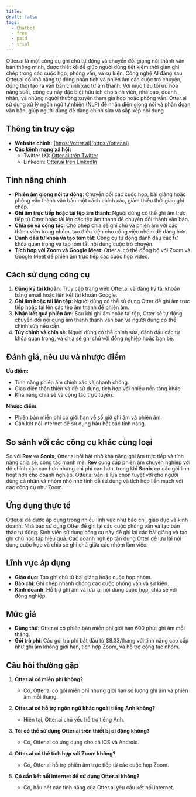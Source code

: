 ```yaml
---
title: 
draft: false
tags:
  - Chatbot
  - free
  - paid
  - trial
---
```

Otter.ai là một công cụ ghi chú tự động và chuyển đổi giọng nói thành văn bản thông minh, được thiết kế để giúp người dùng tiết kiệm thời gian ghi chép trong các cuộc họp, phỏng vấn, và sự kiện. Công nghệ AI đằng sau Otter.ai có khả năng tự động phân tích và phiên âm các cuộc trò chuyện, đồng thời tạo ra văn bản chính xác từ âm thanh. Với mục tiêu tối ưu hóa năng suất, công cụ này đặc biệt hữu ích cho sinh viên, nhà báo, doanh nhân, và những người thường xuyên tham gia họp hoặc phỏng vấn. Otter.ai sử dụng xử lý ngôn ngữ tự nhiên (NLP) để nhận diện giọng nói và phân đoạn văn bản, giúp người dùng dễ dàng chỉnh sửa và sắp xếp nội dung

## Thông tin truy cập

- **Website chính:** [https://otter.ai](https://otter.ai)
- **Các kênh mạng xã hội:**
    - Twitter (X): [Otter.ai trên Twitter](https://twitter.com/Otter_ai)
    - LinkedIn: [Otter.ai trên LinkedIn](https://www.linkedin.com/company/otter.ai/)

## Tính năng chính

- **Phiên âm giọng nói tự động**: Chuyển đổi các cuộc họp, bài giảng hoặc phỏng vấn thành văn bản một cách chính xác, giảm thiểu thời gian ghi chép.
- **Ghi âm trực tiếp hoặc tải tệp âm thanh**: Người dùng có thể ghi âm trực tiếp từ Otter hoặc tải lên các tệp âm thanh để chuyển đổi thành văn bản.
- **Chia sẻ và cộng tác**: Cho phép chia sẻ ghi chú và phiên âm với các thành viên trong nhóm, tạo điều kiện cho công việc nhóm dễ dàng hơn.
- **Đánh dấu từ khóa và tạo tóm tắt**: Công cụ tự động đánh dấu các từ khóa quan trọng và tạo tóm tắt nội dung cuộc trò chuyện.
- **Tích hợp với Zoom và Google Meet**: Otter.ai có thể đồng bộ với Zoom và Google Meet để phiên âm trực tiếp các cuộc họp video.

## Cách sử dụng công cụ

1. **Đăng ký tài khoản**: Truy cập trang web Otter.ai và đăng ký tài khoản bằng email hoặc liên kết tài khoản Google.
2. **Ghi âm hoặc tải lên tệp**: Người dùng có thể sử dụng Otter để ghi âm trực tiếp hoặc tải lên các tệp âm thanh để phiên âm.
3. **Nhận kết quả phiên âm**: Sau khi ghi âm hoặc tải tệp, Otter sẽ tự động chuyển đổi nội dung âm thanh thành văn bản và người dùng có thể chỉnh sửa nếu cần.
4. **Tùy chỉnh và chia sẻ**: Người dùng có thể chỉnh sửa, đánh dấu các từ khóa quan trọng, và chia sẻ ghi chú với đồng nghiệp hoặc bạn bè.

## Đánh giá, nêu ưu và nhược điểm

**Ưu điểm:**

- Tính năng phiên âm chính xác và nhanh chóng.
- Giao diện thân thiện và dễ sử dụng, tích hợp với nhiều nền tảng khác.
- Khả năng chia sẻ và cộng tác trực tuyến.

**Nhược điểm:**

- Phiên bản miễn phí có giới hạn về số giờ ghi âm và phiên âm.
- Cần kết nối internet để sử dụng hầu hết các tính năng.

## So sánh với các công cụ khác cùng loại

So với **Rev** và **Sonix**, Otter.ai nổi bật nhờ khả năng ghi âm trực tiếp và tính năng chia sẻ, cộng tác mạnh mẽ. **Rev** cung cấp phiên âm chuyên nghiệp với độ chính xác cao hơn nhưng chi phí cao hơn, trong khi **Sonix** có các gói linh hoạt hơn cho doanh nghiệp. Otter.ai vẫn là lựa chọn tuyệt vời cho người dùng cá nhân và nhóm nhỏ nhờ tính dễ sử dụng và tích hợp liền mạch với các công cụ như Zoom.

## Ứng dụng thực tế

Otter.ai đã được áp dụng trong nhiều lĩnh vực như báo chí, giáo dục và kinh doanh. Nhà báo sử dụng Otter để ghi lại các cuộc phỏng vấn và tạo bản thảo tự động. Sinh viên sử dụng công cụ này để ghi lại các bài giảng và tạo ghi chú học tập hiệu quả. Các doanh nghiệp tận dụng Otter để lưu lại nội dung cuộc họp và chia sẻ ghi chú giữa các nhóm làm việc.

## Lĩnh vực áp dụng

- **Giáo dục**: Tạo ghi chú từ bài giảng hoặc cuộc họp nhóm.
- **Báo chí**: Ghi chép nhanh chóng các cuộc phỏng vấn và sự kiện.
- **Kinh doanh**: Hỗ trợ ghi âm và lưu lại nội dung cuộc họp, chia sẻ với đồng nghiệp.

## Mức giá

- **Dùng thử**: Otter.ai có phiên bản miễn phí giới hạn 600 phút ghi âm mỗi tháng.
- **Gói trả phí**: Các gói trả phí bắt đầu từ $8.33/tháng với tính năng cao cấp như ghi âm không giới hạn, tích hợp Zoom, và hỗ trợ cộng tác nhóm.

## Câu hỏi thường gặp

1. **Otter.ai có miễn phí không?**
    
    - Có, Otter.ai có gói miễn phí nhưng giới hạn số lượng ghi âm và phiên âm mỗi tháng.
2. **Otter.ai có hỗ trợ ngôn ngữ khác ngoài tiếng Anh không?**
    
    - Hiện tại, Otter.ai chủ yếu hỗ trợ tiếng Anh.
3. **Tôi có thể sử dụng Otter.ai trên thiết bị di động không?**
    
    - Có, Otter.ai có ứng dụng cho cả iOS và Android.
4. **Otter.ai có thể tích hợp với Zoom không?**
    
    - Có, Otter.ai hỗ trợ phiên âm trực tiếp từ các cuộc họp Zoom.
5. **Có cần kết nối internet để sử dụng Otter.ai không?**
    
    - Có, hầu hết các tính năng của Otter.ai yêu cầu kết nối internet.
